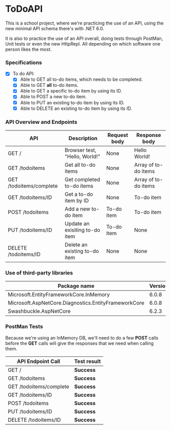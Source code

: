 # ToDoAPI
This is a school project, where we're practicing the use of an API, using the new minimal API schema there's with .NET 6.0.

It is also to practice the use of an API overall, doing tests through PostMan, Unit tests or even the new HttpRepl. All depending on which software one person likes the most.


### Specifications
- [x] To do API:
  - [x] Able to GET all to-do items, which needs to be completed.
  - [x] Able to GET **all** to-do items.
  - [x] Able to GET a specific to-do item by using its ID.
  - [x] Able to POST a new to-do item.
  - [x] Able to PUT an existing to-do item by using its ID.
  - [x] Able to DELETE an existing to-do item by using its ID.

### API Overview and Endpoints
| API                     | Description                    | Request body | Response body        |
|-------------------------|--------------------------------|--------------|----------------------|
| GET /                   | Browser test, "Hello, World!"  | None         | Hello World!         |
| GET /todoitems          | Get all to-do items            | None         | Array of to-do items |
| GET /todoitems/complete | Get completed to-do items      | None         | Array of to-do items |
| GET /todoitems/ID       | Get a to-do item by ID         | None         | To-do item           |
| POST /todoitems         | Add a new to-do item           | To-do item   | To-do item           |
| PUT /todoitems/ID       | Update an exisiting to-do item | To-do item   | None                 |
| DELETE /todoitems/ID    | Delete an existing to-do item  | None         | None                 |


### Use of third-party libraries
| Package name                                         | Version |
|------------------------------------------------------|---------|
| Microsoft.EntityFrameworkCore.InMemory               |  6.0.8  |
| Microsoft.AspNetCore.Diagnostics.EntityFrameworkCore |  6.0.8  |
| Swashbuckle.AspNetCore                               |  6.2.3  |

### PostMan Tests
Because we're using an InMemory DB, we'll need to do a few **POST** calls before the **GET** calls will give the responses that we need when calling them.

| API Endpoint Call       | Test result |
|-------------------------|-------------|
| GET /                   | **Success** |
| GET /todoitems          | **Success** |
| GET /todoitems/complete | **Success** |
| GET /todoitems/ID       | **Success** |
| POST /todoitems         | **Success** |
| PUT /todoitems/ID       | **Success** |
| DELETE /todoitems/ID    | **Success** |